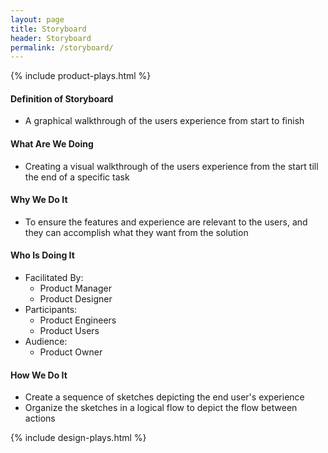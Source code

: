 ```yaml
---
layout: page
title: Storyboard
header: Storyboard
permalink: /storyboard/
---
```

<div class="row">
    <div class="col-md-3">
        {% include product-plays.html %}
    </div>
    <div class="col-md-6">
    <h4 class="Definition" id="Definition">
            Definition of Storyboard
        </h4>
        <ul>
            <li>
                A graphical walkthrough of the users experience from start to finish
            </li>
        </ul>
        <h4 class="What" id="What">
            What Are We Doing
        </h4>
            <ul>
                <li>
                  Creating a visual walkthrough of the users experience from the start till the end of a specific task
                </li>
            </ul>
        <h4 class="Why" id="Why">
            Why We Do It
        </h4>
            <ul>
                <li>
                   To ensure the features and experience are relevant to the users, and they can accomplish what they want from the solution
                </li>
            </ul>
        <h4 class="Who" id="Who">
            Who Is Doing It
        </h4>
        <ul>
            <li>Facilitated By:
                <ul>
                    <li>Product Manager</li>
                    <li>Product Designer</li>
                </ul>
            </li>
            <li>Participants:
                <ul>
                    <li>Product Engineers</li>
                    <li>Product Users</li>
                </ul>
            </li>
            <li>Audience:
                <ul>
                    <li>Product Owner</li>
                </ul>
            </li>
        </ul>
<h4 class="How" id="How">
    How We Do It
</h4>
<ul>
    <li>Create a sequence of sketches depicting the end user's experience</li>
    <li>Organize the sketches in a logical flow to depict the flow between actions</li>
</ul>
    </div>
    <div class="col-md-3">
        {% include design-plays.html %}
    </div>
</div>

